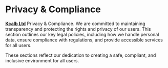 # Privacy & Compliance

[**Kcalb Ltd**](https://find-and-update.company-information.service.gov.uk/company/14132246) Privacy & Compliance. We are committed to maintaining transparency and protecting the rights and privacy of our users. This section outlines our key legal policies, including how we handle personal data, ensure compliance with regulations, and provide accessible services for all users.

These sections reflect our dedication to creating a safe, compliant, and inclusive environment for all users.
